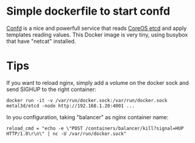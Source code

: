 # Simple dockerfile to start confd

[Confd](https://github.com/kelseyhightower/confd) is a nice and powerfull service that reads [CoreOS etcd](https://github.com/coreos/etcd) and apply templates reading values.
This Docker image is very tiny, using busybox that have "netcat" installed.

# Tips

If you want to reload nginx, simply add a volume on the docker sock and send SIGHUP to the right container:

```
docker run -it -v /var/run/docker.sock:/var/run/docker.sock metal3d/etcd -node http://192.168.1.20:4001 ...
```

In you configuration, taking "balancer" as nginx container name:

```
reload_cmd = "echo -e \"POST /containers/balancer/kill?signal=HUP HTTP/1.0\r\n\" | nc -U /var/run/docker.sock"
```


